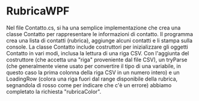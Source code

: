 # RubricaWPF

Nel file Contatto.cs, si ha una semplice implementazione che crea una classe Contatto per rappresentare le informazioni di contatto. Il programma crea una lista di contatti (rubrica), aggiunge alcuni contatti e li stampa sulla console. La classe Contatto include costruttori per inizializzare gli oggetti Contatto in vari modi, inclusa la lettura di una riga CSV. Con l'aggiunta del costruttore (che accetta una "riga" proveniente dal file CSV), un tryParse (che generalmente viene usato per convertire il tipo di una variabile, in questo caso la prima colonna della riga CSV in un numero intero) e un LoadingRow (colora una riga fuori dal range disponibile della rubrica, segnandola di rosso come per indicare che c'è un errore) abbiamo completato la richiesta "rubricaColor".

